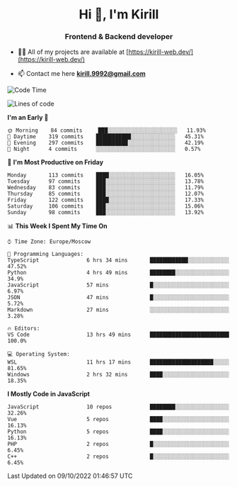 <h1 align="center">Hi 👋, I'm Kirill</h1>
<h3 align="center">Frontend & Backend developer</h3>

- 👨‍💻 All of my projects are available at [https://kirill-web.dev/](https://kirill-web.dev/)

- 📫 Contact me here **kirill.9992@gmail.com**











<!--START_SECTION:waka-->
![Code Time](http://img.shields.io/badge/Code%20Time-1%2C150%20hrs%2014%20mins-blue)

![Lines of code](https://img.shields.io/badge/From%20Hello%20World%20I%27ve%20Written-526%20Thousand%20lines%20of%20code-blue)

**I'm an Early 🐤** 

```text
🌞 Morning    84 commits     ███░░░░░░░░░░░░░░░░░░░░░░   11.93% 
🌆 Daytime    319 commits    ███████████░░░░░░░░░░░░░░   45.31% 
🌃 Evening    297 commits    ██████████░░░░░░░░░░░░░░░   42.19% 
🌙 Night      4 commits      ░░░░░░░░░░░░░░░░░░░░░░░░░   0.57%

```
📅 **I'm Most Productive on Friday** 

```text
Monday       113 commits    ████░░░░░░░░░░░░░░░░░░░░░   16.05% 
Tuesday      97 commits     ███░░░░░░░░░░░░░░░░░░░░░░   13.78% 
Wednesday    83 commits     ███░░░░░░░░░░░░░░░░░░░░░░   11.79% 
Thursday     85 commits     ███░░░░░░░░░░░░░░░░░░░░░░   12.07% 
Friday       122 commits    ████░░░░░░░░░░░░░░░░░░░░░   17.33% 
Saturday     106 commits    ███░░░░░░░░░░░░░░░░░░░░░░   15.06% 
Sunday       98 commits     ███░░░░░░░░░░░░░░░░░░░░░░   13.92%

```


📊 **This Week I Spent My Time On** 

```text
⌚︎ Time Zone: Europe/Moscow

💬 Programming Languages: 
TypeScript               6 hrs 34 mins       ████████████░░░░░░░░░░░░░   47.52% 
Python                   4 hrs 49 mins       ████████░░░░░░░░░░░░░░░░░   34.9% 
JavaScript               57 mins             █░░░░░░░░░░░░░░░░░░░░░░░░   6.97% 
JSON                     47 mins             █░░░░░░░░░░░░░░░░░░░░░░░░   5.72% 
Markdown                 27 mins             ░░░░░░░░░░░░░░░░░░░░░░░░░   3.28%

🔥 Editors: 
VS Code                  13 hrs 49 mins      █████████████████████████   100.0%

💻 Operating System: 
WSL                      11 hrs 17 mins      ████████████████████░░░░░   81.65% 
Windows                  2 hrs 32 mins       ████░░░░░░░░░░░░░░░░░░░░░   18.35%

```

**I Mostly Code in JavaScript** 

```text
JavaScript               10 repos            ████████░░░░░░░░░░░░░░░░░   32.26% 
Vue                      5 repos             ████░░░░░░░░░░░░░░░░░░░░░   16.13% 
Python                   5 repos             ████░░░░░░░░░░░░░░░░░░░░░   16.13% 
PHP                      2 repos             █░░░░░░░░░░░░░░░░░░░░░░░░   6.45% 
C++                      2 repos             █░░░░░░░░░░░░░░░░░░░░░░░░   6.45%

```



 Last Updated on 09/10/2022 01:46:57 UTC
<!--END_SECTION:waka-->
